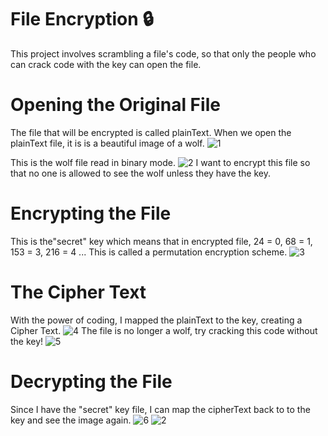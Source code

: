 # File Encryption 🔒
This project involves scrambling a file's code, so that only the people who can crack code with the key can open the file.

# Opening the Original File
The file that will be encrypted is called plainText. When we open the plainText file, it is is a beautiful image of a wolf.
![1](https://user-images.githubusercontent.com/59797227/100775369-2d87fb80-33d1-11eb-8e50-79b740afe678.png)

This is the wolf file read in binary mode.
![2](https://user-images.githubusercontent.com/59797227/100775485-590ae600-33d1-11eb-94d7-306aae10a202.png)
I want to encrypt this file so that no one is allowed to see the wolf unless they have the key. 

# Encrypting the File
This is the"secret" key which means that in encrypted file, 24 = 0, 68 = 1, 153 = 3, 216 = 4  ...
This is called a permutation encryption scheme.
![3](https://user-images.githubusercontent.com/59797227/100775496-5ad4a980-33d1-11eb-988b-4dc24684842c.png)

# The Cipher Text
With the power of coding, I mapped the plainText to the key, creating a Cipher Text.
![4](https://user-images.githubusercontent.com/59797227/100775500-5c9e6d00-33d1-11eb-9325-bdd2620d0e49.png)
The file is no longer a wolf, try cracking this code without the key!
![5](https://user-images.githubusercontent.com/59797227/100775506-5e683080-33d1-11eb-9fb5-f17f923a8330.png)

# Decrypting the File
Since I have the  "secret" key file, I can map the cipherText back to to the key and see the image again.
![6](https://user-images.githubusercontent.com/59797227/100775513-6031f400-33d1-11eb-8709-52b62801a4f9.png)
![2](https://user-images.githubusercontent.com/59797227/100775485-590ae600-33d1-11eb-94d7-306aae10a202.png)
